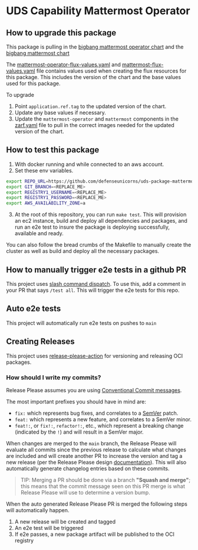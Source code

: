 # UDS Capability Mattermost Operator

## How to upgrade this package

This package is pulling in the [bigbang mattermost operator chart](https://repo1.dso.mil/big-bang/product/packages/mattermost-operator)
and the [bigbang mattermost chart](https://repo1.dso.mil/big-bang/product/packages/mattermost)

The [mattermost-operator-flux-values.yaml](../mattermost-operator-flux-values.yaml) and [mattermost-flux-values.yaml](../mattermost-flux-values.yaml) file contains values used when creating the flux resources for this package. This includes the version of the chart and the base values used for this package.

To upgrade
1) Point `application.ref.tag` to the updated version of the chart.
1) Update any base values if necessary.
1) Update the `mattermost-operator` and `mattermost` components in the [zarf.yaml](../zarf.yaml) file to pull in the correct images needed for the updated version of the chart.

## How to test this package

1) With docker running and while connected to an aws account.
2) Set these env variables.
```bash
export REPO_URL=https://github.com/defenseunicorns/uds-package-mattermost-operator.git
export GIT_BRANCH=<REPLACE_ME>
export REGISTRY1_USERNAME=<REPLACE_ME>
export REGISTRY1_PASSWORD=<REPLACE_ME>
export AWS_AVAILABILITY_ZONE=a
```

 3) At the root of this repository, you can run `make test`. This will provision an ec2 instance, build and deploy all dependencies and packages, and run an e2e test to insure the package is deploying successfully, available and ready.

You can also follow the bread crumbs of the Makefile to manually create the cluster as well as build and deploy all the necessary packages.

## How to manually trigger e2e tests in a github PR

This project uses [slash command dispatch](https://github.com/peter-evans/slash-command-dispatch). To use this, add a comment in your PR that says `/test all`. This will trigger the e2e tests for this repo.

## Auto e2e tests

This project will automatically run e2e tests on pushes to `main`

## Creating Releases

This project uses [release-please-action](https://github.com/google-github-actions/release-please-action) for versioning and releasing OCI packages.

### How should I write my commits?

Release Please assumes you are using [Conventional Commit messages](https://www.conventionalcommits.org/).

The most important prefixes you should have in mind are:

- `fix:` which represents bug fixes, and correlates to a [SemVer](https://semver.org/)
  patch.
- `feat:` which represents a new feature, and correlates to a SemVer minor.
- `feat!:`,  or `fix!:`, `refactor!:`, etc., which represent a breaking change
  (indicated by the `!`) and will result in a SemVer major.

When changes are merged to the `main` branch, the Release Please will evaluate all commits since the previous release to calculate what changes are included and will create another PR to increase the version and tag a new release (per the Release Please design [documentation](https://github.com/googleapis/release-please/blob/main/docs/design.md#lifecycle-of-a-release)). This will also automatically generate changelog entries based on these commits.

> TIP: Merging a PR should be done via a branch **"Squash and merge"**; this means that the commit message seen on this PR merge is what Release Please will use to determine a version bump.

When the auto generated Release Please PR is merged the following steps will automatically happen.
1) A new release will be created and tagged
1) An e2e test will be triggered
1) If e2e passes, a new package artifact will be published to the OCI registry